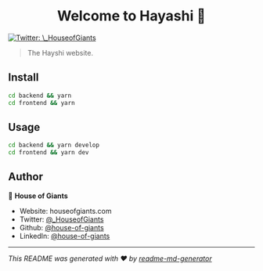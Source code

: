 <h1 align="center">Welcome to Hayashi 👋</h1>
<p>
  <a href="https://twitter.com/_HouseofGiants" target="_blank">
    <img alt="Twitter: \_HouseofGiants" src="https://img.shields.io/twitter/follow/\_HouseofGiants.svg?style=social" />
  </a>
</p>

> The Hayshi website.

## Install

```sh
cd backend && yarn
cd frontend && yarn
```

## Usage

```sh
cd backend && yarn develop
cd frontend && yarn dev
```

## Author

👤 **House of Giants**

* Website: houseofgiants.com
* Twitter: [@\_HouseofGiants](https://twitter.com/\_HouseofGiants)
* Github: [@house-of-giants](https://github.com/house-of-giants)
* LinkedIn: [@house-of-giants](https://linkedin.com/in/house-of-giants)

***
_This README was generated with ❤️ by [readme-md-generator](https://github.com/kefranabg/readme-md-generator)_